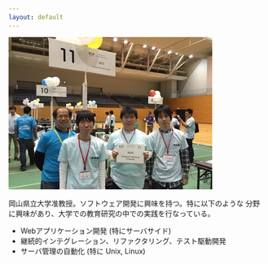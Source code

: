 ```yaml
---
layout: default
---
```

![snapshot on ACM ICPC 2015 at Tsukuba](/assets/img/IMG_0234.jpeg)

岡山県立大学准教授。ソフトウェア開発に興味を持つ。特に以下のような
分野に興味があり、大学での教育研究の中での実践を行なっている。

- Webアプリケーション開発 (特にサーバサイド)
- 継続的インテグレーション、リファクタリング、テスト駆動開発
- サーバ管理の自動化 (特に Unix, Linux)
